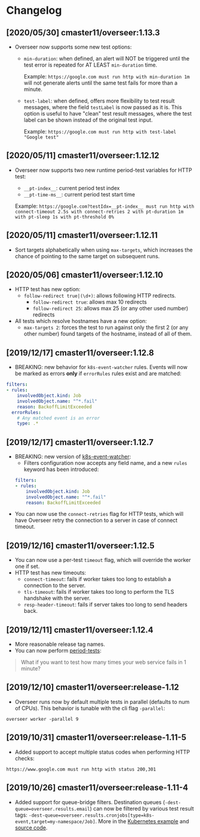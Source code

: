 # Changelog

## [2020/05/30] cmaster11/overseer:1.13.3

* Overseer now supports some new test options:
    * `min-duration`: when defined, an alert will NOT be triggered until the test error is repeated for AT LEAST `min-duration` time.
        
        Example: `https://google.com must run http with min-duration 1m` will not generate alerts until the same test fails for more than a minute.
        
    * `test-label`: when defined, offers more flexibility to test result messages, where the field `testLabel` is now passed as it is. 
        This option is useful to have "clean" test result messages, where the test label can be shown instead of the original test input.
    
        Example: `https://google.com must run http with test-label "Google test"`

## [2020/05/11] cmaster11/overseer:1.12.12

* Overseer now supports two new runtime period-test variables for HTTP test:

    * `__pt-index__`: current period test index
    * `__pt-time-ms__`: current period test start time
    
    Example: `https://google.com?testIdx=__pt-index__ must run http with connect-timeout 2.5s with connect-retries 2 with pt-duration 1m with pt-sleep 1s with pt-threshold 0%`

## [2020/05/11] cmaster11/overseer:1.12.11

* Sort targets alphabetically when using `max-targets`, which increases the chance of pointing to the same target
    on subsequent runs.

## [2020/05/06] cmaster11/overseer:1.12.10

* HTTP test has new option:
    * `follow-redirect true|(\d+)`: allows following HTTP redirects.
        * `follow-redirect true`: allows max 10 redirects
        * `follow-redirect 25`: allows max 25 (or any other used number) redirects
* All tests which resolve hostnames have a new option:
    * `max-targets 2`: forces the test to run against only the first 2 (or any other number) found targets of the hostname, instead of all of them.

## [2019/12/17] cmaster11/overseer:1.12.8

* BREAKING: new behavior for `k8s-event-watcher` rules. Events will now be marked as errors **only** if `errorRules` rules exist and are matched:
```yaml
filters:
- rules:
    involvedObject.kind: Job
    involvedObject.name: "^*.fail"
    reason: BackoffLimitExceeded
  errorRules:
    # Any matched event is an error
    type: .*
```

## [2019/12/17] cmaster11/overseer:1.12.7

* BREAKING: new version of [k8s-event-watcher](https://github.com/cmaster11/k8s-event-watcher):
    * Filters configuration now accepts any field name, and a new `rules` keyword has been introduced:
    ```yaml
    filters:
    - rules:
        involvedObject.kind: Job
        involvedObject.name: "^*.fail"
        reason: BackoffLimitExceeded
    ```
* You can now use the `connect-retries` flag for HTTP tests, which will have Overseer retry the connection to a server in case of connect timeout.

## [2019/12/16] cmaster11/overseer:1.12.5

* You can now use a per-test `timeout` flag, which will override the worker one if set.
* HTTP test has new timeouts:
    * `connect-timeout`: fails if worker takes too long to establish a connection to the server.
    * `tls-timeout`: fails if worker takes too long to perform the TLS handshake with the server.
    * `resp-header-timeout`: fails if server takes too long to send headers back.

## [2019/12/11] cmaster11/overseer:1.12.4

* More reasonable release tag names.
* You can now perform [period-tests](./README.md#period-tests):

> What if you want to test how many times your web service fails in 1 minute?

## [2019/12/10] cmaster11/overseer:release-1.12

* Overseer runs now by default multiple tests in parallel (defaults to num of CPUs). This behavior is tunable with the cli flag `-parallel`:

```
overseer worker -parallel 9
```

## [2019/10/31] cmaster11/overseer:release-1.11-5

* Added support to accept multiple status codes when performing HTTP checks:

```
https://www.google.com must run http with status 200,301
```

## [2019/10/26] cmaster11/overseer:release-1.11-4

* Added support for queue-bridge filters. Destination queues (`-dest-queue=overseer.results.email`) can now be filtered
by various test result tags: `-dest-queue=overseer.results.cronjobs[type=k8s-event,target=my-namespace/Job]`. More in 
the [Kubernetes example](example-kubernetes/overseer-bridge-queue.optional.yaml) and 
[source code](bridges/queue-bridge/filter.go).